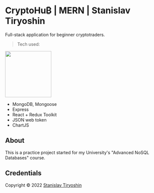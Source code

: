 # CryptoHu₿ | MERN | Stanislav Tiryoshin

Full-stack application for beginner cryptotraders.

> Tech used:

<img src="https://user-images.githubusercontent.com/69424907/176843480-502654d1-8041-4ff7-a8aa-c51eb13bcca7.png" width="150">

- MongoDB, Mongoose
- Express
- React + Redux Toolkit
- JSON web token
- ChartJS

## About

This is a practice project started for my University's "Advanced NoSQL Databases" course.

## Credentials

Copyright ©️ 2022 [Stanislav Tiryoshin](https://github.com/stanislavtiryoshin)
